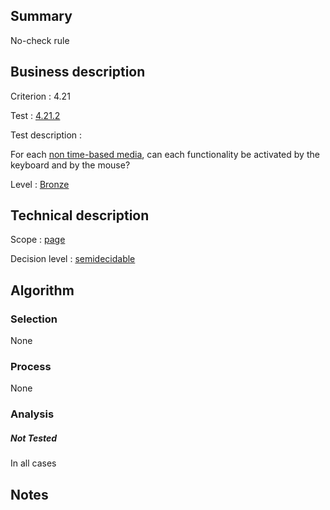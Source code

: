 ## Summary

No-check rule

## Business description

Criterion : 4.21

Test : [4.21.2](http://www.accessiweb.org/index.php/accessiweb-22-english-version.html#test-4-21-2)

Test description :

For each [non time-based
media](http://www.accessiweb.org/index.php/glossary-76.html#mMediaNoTemp),
can each functionality be activated by the keyboard and by the mouse?

Level : [Bronze](/en/category/rules-design/accessiweb-11/level/bronze)

## Technical description

Scope : [page](/en/category/rules-design/accessiweb-11/scope/page)

Decision level :
[semidecidable](/en/category/rules-design/accessiweb-11/decision-level/semidecidable)

## Algorithm

### Selection

None

### Process

None

### Analysis

##### Not Tested

In all cases

## Notes


